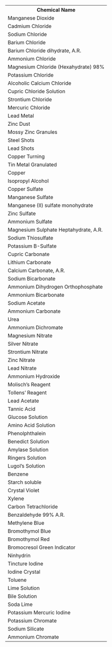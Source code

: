 <table id="chemicalTable">
  <tr>
    <th>Chemical Name</th>
  </tr>
  <tr><td>Manganese Dioxide</td></tr>
  <tr><td>Cadmium Chloride</td></tr>
  <tr><td>Sodium Chloride</td></tr>
  <tr><td>Barium Chloride</td></tr>
  <tr><td>Barium Chloride dihydrate, A.R.</td></tr>
  <tr><td>Ammonium Chloride</td></tr>
  <tr><td>Magnesium Chloride (Hexahydrate) 98%</td></tr>
  <tr><td>Potassium Chloride</td></tr>
  <tr><td>Alcoholic Calcium Chloride</td></tr>
  <tr><td>Cupric Chloride Solution</td></tr>
  <tr><td>Strontium Chloride</td></tr>
  <tr><td>Mercuric Chloride</td></tr>
  <tr><td>Lead Metal</td></tr>
  <tr><td>Zinc Dust</td></tr>
  <tr><td>Mossy Zinc Granules</td></tr>
  <tr><td>Steel Shots</td></tr>
  <tr><td>Lead Shots</td></tr>
  <tr><td>Copper Turning</td></tr>
  <tr><td>Tin Metal Granulated</td></tr>
  <tr><td>Copper</td></tr>
  <tr><td>Isopropyl Alcohol</td></tr>
  <tr><td>Copper Sulfate</td></tr>
  <tr><td>Manganese Sulfate</td></tr>
  <tr><td>Manganese (II) sulfate monohydrate</td></tr>
  <tr><td>Zinc Sulfate</td></tr>
  <tr><td>Ammonium Sulfate</td></tr>
  <tr><td>Magnesium Sulphate Heptahydrate, A.R.</td></tr>
  <tr><td>Sodium Thiosulfate</td></tr>
  <tr><td>Potassium B-Sulfate</td></tr>
  <tr><td>Cupric Carbonate</td></tr>
  <tr><td>Lithium Carbonate</td></tr>
  <tr><td>Calcium Carbonate, A.R.</td></tr>
  <tr><td>Sodium Bicarbonate</td></tr>
  <tr><td>Ammonium Dihydrogen Orthophosphate</td></tr>
  <tr><td>Ammonium Bicarbonate</td></tr>
  <tr><td>Sodium Acetate</td></tr>
  <tr><td>Ammonium Carbonate</td></tr>
  <tr><td>Urea</td></tr>
  <tr><td>Ammonium Dichromate</td></tr>
  <tr><td>Magnesium Nitrate</td></tr>
  <tr><td>Silver Nitrate</td></tr>
  <tr><td>Strontium Nitrate</td></tr>
  <tr><td>Zinc Nitrate</td></tr>
  <tr><td>Lead Nitrate</td></tr>
  <tr><td>Ammonium Hydroxide</td></tr>
  <tr><td>Molisch’s Reagent</td></tr>
  <tr><td>Tollens’ Reagent</td></tr>
  <tr><td>Lead Acetate</td></tr>
  <tr><td>Tannic Acid</td></tr>
  <tr><td>Glucose Solution</td></tr>
  <tr><td>Amino Acid Solution</td></tr>
  <tr><td>Phenolphthalein</td></tr>
  <tr><td>Benedict Solution</td></tr>
  <tr><td>Amylase Solution</td></tr>
  <tr><td>Ringers Solution</td></tr>
  <tr><td>Lugol’s Solution</td></tr>
  <tr><td>Benzene</td></tr>
  <tr><td>Starch soluble</td></tr>
  <tr><td>Crystal Violet</td></tr>
  <tr><td>Xylene</td></tr>
  <tr><td>Carbon Tetrachloride</td></tr>
  <tr><td>Benzaldehyde 99% A.R.</td></tr>
  <tr><td>Methylene Blue</td></tr>
  <tr><td>Bromothymol Blue</td></tr>
  <tr><td>Bromothymol Red</td></tr>
  <tr><td>Bromocresol Green Indicator</td></tr>
  <tr><td>Ninhydrin</td></tr>
  <tr><td>Tincture Iodine</td></tr>
  <tr><td>Iodine Crystal</td></tr>
  <tr><td>Toluene</td></tr>
  <tr><td>Lime Solution</td></tr>
  <tr><td>Bile Solution</td></tr>
  <tr><td>Soda Lime</td></tr>
  <tr><td>Potassium Mercuric Iodine</td></tr>
  <tr><td>Potassium Chromate</td></tr>
  <tr><td>Sodium Silicate</td></tr>
  <tr><td>Ammonium Chromate</td></tr>
</table>
